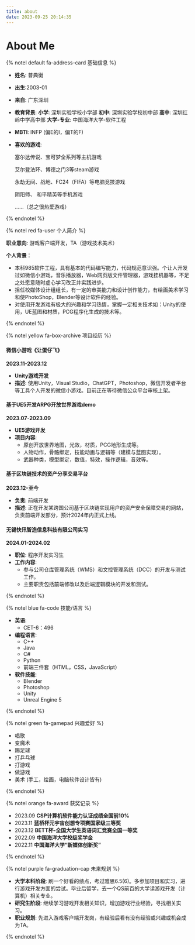 ```yaml
---
title: about
date: 2023-09-25 20:14:35
---
```

# About Me

{% notel default fa-address-card 基础信息 %}

- **姓名**: 普典衡
	
- **出生**:2003-01 
	
- **来自**: 广东深圳
	
- **教育背景**:
	**小学**: 深圳实验学校小学部
	**初中**: 深圳实验学校初中部
	**高中**: 深圳红岭中学高中部
	**大学-专业**: 中国海洋大学-软件工程
	
- **MBTI**: INFP (偏E的I，偏T的F)
	
- **喜欢的游戏**: 

  塞尔达传说、宝可梦全系列等主机游戏

  艾尔登法环、博德之门3等steam游戏

  永劫无间、战地、FC24（FIFA）等电脑竞技游戏

  阴阳师、 和平精英等手机游戏

  ......（总之很热爱游戏）

{% endnotel %}



{% notel red fa-user 个人简介 %}

**职业意向**:
游戏客户端开发，TA（游戏技术美术）
	
**个人背景**：

- 本科985软件工程，具有基本的代码编写能力，代码规范意识强。个让人开发过如微信小游戏，音乐播放器，Web网页版文件管理器，游戏挂机器等，不足之处愿意随时虚心学习改正并实践进步。
- 担任校媒体设计组组长，有一定的审美能力和设计创作能力，有绘画美术学习和使PhotoShop，Blender等设计软件的经验。
- 对使用开发游戏有极大的兴趣和学习热情，掌握一定相关技术如：Unity的使用，UE蓝图和材质，PCG程序化生成的技术等。

{% endnotel %}



{% notel yellow fa-box-archive 项目经历 %}

#### 微信小游戏《让蛋仔飞》
**2023.11-2023.12**
- **Unity游戏开发**
- **描述**: 使用Unity，Visual Studio，ChatGPT，Photoshop，微信开发者平台等工具个人开发的微信小游戏。目前正在等待微信公众平台审核上架。


#### 基于UE5开发ARPG开放世界游戏demo
**2023.07-2023.09**
- **UE5游戏开发**
- **项目内容**:
  - 原创开放世界地图，光效，材质，PCG地形生成等。
  - 人物动作，骨骼绑定，技能动画与逻辑等（建模与蓝图实现）。
  - 武器种类，模型绑定，数值，特效，操作逻辑，音效等。


#### 基于区块链技术的资产分享交易平台
**2023.12-至今**
- **负责**: 前端开发
- **描述**: 正在开发某跨国公司基于区块链实现用户的资产安全保障交易的网站，负责前端开发部分，预计2024年内正式上线。


#### 无锡快讯智造信息科技有限公司实习
**2024.01-2024.02**
- **职位**: 程序开发实习生
- **工作内容**:
  - 参与公司仓库管理系统（WMS）和文控管理系统（DCC）的开发与测试工作。
  - 主要职责包括前端修改以及后端逻辑模块的开发和测试。

{% endnotel %}



{% notel blue fa-code 技能/语言 %}

- **英语**:
  - CET-6：496
- **编程语言**:
  - C++
  - Java
  - C#
  - Python
  - 前端三件套（HTML，CSS，JavaScript）
- **软件技能**:
  - Blender
  - Photoshop
  - Unity
  - Unreal Engine 5

{% endnotel %}



{% notel green fa-gamepad 兴趣爱好 %}

- 唱歌
- 变魔术
- 踢足球
- 打乒乓球
- 打游戏
- 做游戏
- 美术 (手工，绘画，电脑软件设计皆有)

{% endnotel %}



{% notel orange fa-award 获奖记录 %}

- 2023.09	**CSP计算机软件能力认证成绩全国前10%**
- 2023.11	**蓝桥杯元宇宙创想专项赛国家级三等奖**
- 2023.12	**BETT杯-全国大学生英语词汇竞赛全国一等奖**
- 2022.09	**中国海洋大学校级奖学金**
- 2022.11	**中国海洋大学“新媒体创新奖”**

{% endnotel %}



{% notel purple fa-graduation-cap 未来规划 %}

- **大学本科阶段**: 刷一个好看的绩点，考过雅思6.5(6)。多参加项目和实习，进行游戏开发方面的尝试。毕业后留学，去一个QS前百的大学读游戏开发（计算机）相关专业。
- **研究生阶段**: 继续学习游戏开发相关知识，增加游戏行业经验，寻找相关实习。
- **职业规划**: 先进入游戏客户端开发岗，有经验后看有没有经验或兴趣或机会成为TA。

{% endnotel %}